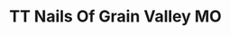 ---
title: "TT Nails Of Grain Valley MO"
url: /grain-valley/tt-nails-of-grain-valley-mo/
shop: beauty
---